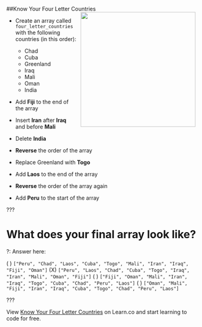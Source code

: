 
##Know Your Four Letter Countries
<img src="https://s3.amazonaws.com/after-school-assets/globe.jpeg" align="right" width="300px" hspace="10"> 
+ Create an array called `four_letter_countries` with the following countries (in this order):
	- Chad
	- Cuba
	- Greenland
	- Iraq
	- Mali
	- Oman
	- India

+ Add **Fiji** to the end of the array

+ Insert **Iran** after **Iraq** and before **Mali**

+ Delete **India**

+ **Reverse** the order of the array

+ Replace Greenland with **Togo**

+ Add **Laos** to the end of the array

+ **Reverse** the order of the array again

+ Add **Peru** to the start of the array

???

# What does your final array look like?

?: Answer here:

( ) `["Peru", "Chad", "Laos", "Cuba", "Togo", "Mali", "Iran", "Iraq", "Fiji", "Oman"]`
(X) `["Peru", "Laos", "Chad", "Cuba", "Togo", "Iraq", "Iran", "Mali", "Oman", "Fiji"]`
( ) `["Fiji", "Oman", "Mali", "Iran", "Iraq", "Togo", "Cuba", "Chad", "Peru", "Laos"]`
( ) `["Oman", "Mali", "Fiji", "Iran", "Iraq", "Cuba", "Togo", "Chad", "Peru", "Laos"]`

???

<p data-visibility='hidden'>View <a href='https://learn.co/lessons/hs-manipulating-arrays-mini-lab' title='Know Your Four Letter Countries'>Know Your Four Letter Countries</a> on Learn.co and start learning to code for free.</p>

